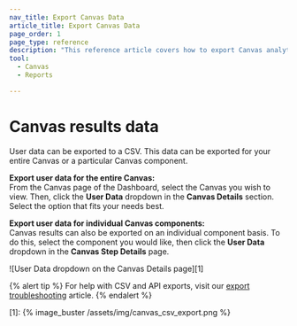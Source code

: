 ```yaml
---
nav_title: Export Canvas Data
article_title: Export Canvas Data
page_order: 1
page_type: reference
description: "This reference article covers how to export Canvas analytics."
tool: 
  - Canvas
  - Reports

---
```


# Canvas results data

User data can be exported to a CSV. This data can be exported for your entire Canvas or a particular Canvas component.

**Export user data for the entire Canvas:**<br>From the Canvas page of the Dashboard, select the Canvas you wish to view. Then, click the **User Data** dropdown in the **Canvas Details** section. Select the option that fits your needs best.

**Export user data for individual Canvas components:**<br>Canvas results can also be exported on an individual component basis. To do this, select the component you would like, then click the **User Data** dropdown in the **Canvas Step Details** page. 

![User Data dropdown on the Canvas Details page][1]

{% alert tip %}
For help with CSV and API exports, visit our [export troubleshooting]({{site.baseurl}}/user_guide/data_and_analytics/export_braze_data/export_troubleshooting/) article.
{% endalert %}

[1]: {% image_buster /assets/img/canvas_csv_export.png %}
